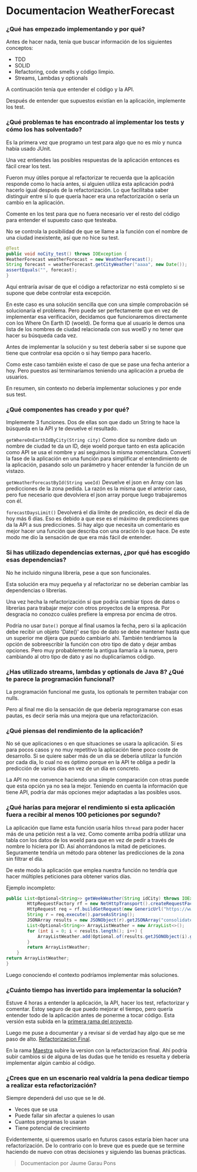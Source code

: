 # Documentacion **WeatherForecast**

### ¿Qué has empezado implementando y por qué?

Antes de hacer nada, tenía que buscar información de los siguientes conceptos: 
 * TDD
 * SOLID
 * Refactoring, code smells y código limpio.
 * Streams, Lambdas y optionals

A continuación tenía que entender el código y la API.

Después de entender que supuestos existían en la aplicación, implemente los test.
 
### ¿Qué problemas te has encontrado al implementar los tests y cómo los has solventado?

Es la primera vez que programo un test para algo que no es mío y nunca había usado JUnit.

Una vez entiendes las posibles respuestas de la aplicación entonces es fácil crear los test.

Fueron muy útiles porque al refactorizar te recuerda que la aplicación responde como lo hacía antes,
si alguien utiliza esta aplicación podrá hacerlo igual después de la refactorización.
Lo que facilitaba saber distinguir entre sí lo que quería hacer era una refactorización o sería un cambio en la aplicación.

Comente en los test para que no fuera necesario ver el resto del código para entender el supuesto caso que testeaba.

No se controla la posibilidad de que se llame a la función con el nombre de una ciudad inexistente, así que no hice su test.

```java
@Test
public void noCity_test() throws IOException {
WeatherForecast weatherForecast = new WeatherForecast();
String forecast = weatherForecast.getCityWeather("aaaa", new Date());
assertEquals("", forecast);
}
```

Aquí entraría avisar de que el código a refactorizar no está completo si se supone que debe controlar esta excepción.

En este caso es una solución sencilla que con una simple comprobación sé solucionaría el problema.
Pero puede ser perfectamente que en vez de implementar esa verificación,
decidamos que funcionaremos directamente con los Where On Earth ID (woeId).
De forma que al usuario le demos una lista de los nombres de ciudad relacionada con sus woeID y no tener que hacer su búsqueda cada vez.

Antes de implementar la solución y su test debería saber si se supone que tiene que controlar esa opción o si hay tiempo para hacerlo.

Como este caso también existe el caso de que se pase una fecha anterior a hoy.
Pero puestos así terminaríamos teniendo una aplicación a prueba de usuarios.

En resumen, sin contexto no debería implementar soluciones y por ende sus test.

### ¿Qué componentes has creado y por qué?

Implemente 3 funciones.
Dos de ellas son que dado un String te hace la búsqueda en la API y te devuelve el resultado.

`getWhereOnEarthIdByCity(String city)`
Como dice su nombre dado un nombre de ciudad te da un ID, deje woeId porque tanto en esta aplicación como API se usa el nombre y así seguimos la misma nomenclatura.
Convertí la fase de la aplicación en una función para simplificar el entendimiento de la aplicación, pasando solo un parámetro y hacer entender la función de un vistazo.

`getWeatherForecastById(String woeId)`
Devuelve el json en Array con las predicciones de la zona pedida.
La razón es la misma que el anterior caso,
pero fue necesario que devolviera el json array porque luego trabajaremos con él.

`forecastDaysLimit()`
Devolverá el día límite de predicción, es decir el día de hoy más 6 días.
Eso es debido a que ese es el máximo de predicciones que da la API a sus predicciones.
Si hay algo que necesita un comentario es mejor hacer una función que describa con una oración lo que hace.
De este modo me dio la sensación de que era más fácil de entender.

### Si has utilizado dependencias externas, ¿por qué has escogido esas dependencias?

No he incluido ninguna librería, pese a que son funcionales.

Esta solución era muy pequeña y al refactorizar no se deberían cambiar las dependencias o librerías.

Una vez hecha la refactorización sí que podría cambiar tipos de datos o librerías para trabajar mejor con otros proyectos de la empresa.
Por desgracia no conozco cuáles prefiere la empresa por encima de otros.

Podría no usar `Date()` porque al final usamos la fecha,
pero si la aplicación debe recibir un objeto 'Date()' ese tipo de dato se debe mantener hasta que un superior me dijera que puedo cambiarlo ahí.
También tendríamos la opción de sobreescribir la función con otro tipo de dato y dejar ambas opciones.
Pero muy probablemente la antigua llamaría a la nueva, pero cambiando al otro tipo de dato y así no duplicaríamos código.

### ¿Has utilizado  streams, lambdas y optionals de Java 8? ¿Qué te parece la programación funcional?

La programación funcional me gusta, los optionals te permiten trabajar con nulls.

Pero al final me dio la sensación de que debería reprogramarse con esas pautas,
es decir sería más una mejora que una refactorización.

### ¿Qué piensas del rendimiento de la aplicación? 

No sé que aplicaciones o en que situaciones se usara la aplicación.
Sí es para pocos casos y no muy repetitivo la aplicación tiene poco coste de desarrollo.
Si se quiere saber más de un día se debería utilizar la función por cada día,
lo cual no es óptimo porque en la API te obliga a pedir la predicción de varios días en vez de un día en concreto.

La API no me convence haciendo una simple comparación con otras puede que esta opción ya no sea la mejor.
Teniendo en cuenta la información que tiene API, podría dar más opciones mejor adaptadas a las posibles usos.

### ¿Qué harías para mejorar el rendimiento si esta aplicación fuera a recibir al menos 100 peticiones por segundo?

La aplicación que llame esta función usaría hilos `thread` para poder hacer más de una petición rest a la vez.
Como comente arriba podría utilizar una tabla con los datos de los woeId para que en vez de pedir a través de nombre lo hiciera por ID.
Así ahorrándonos la mitad de peticiones.
Seguramente tendría un método para obtener las predicciones de la zona sin filtrar el día.

De este modo la aplicación que emplea nuestra función no tendría que hacer múltiples peticiones para obtener varios días.

Ejemplo incompleto:

```java
public List<Optional<String>> getWeekWeather(String idCity) throws IOException {
        HttpRequestFactory rf = new NetHttpTransport().createRequestFactory();
        HttpRequest req = rf.buildGetRequest(new GenericUrl("https://www.metaweather.com/api/location/" + idCity));
        String r = req.execute().parseAsString();
        JSONArray results = new JSONObject(r).getJSONArray("consolidated_weather");
        List<Optional<String>> ArrayListWeather = new ArrayList<>();
        for (int i = 0; i < results.length(); i++) {
            ArrayListWeather.add(Optional.of(results.getJSONObject(i).get("weather_state_name").toString()));
        }
        return ArrayListWeather;
    }
return ArrayListWeather;
}
```

Luego conociendo el contexto podríamos implementar más soluciones.

### ¿Cuánto tiempo has invertido para implementar la solución? 

Estuve 4 horas a entender la aplicación, la API, hacer los test, refactorizar y comentar.
Estoy seguro de que puedo mejorar el tiempo, pero quería entender todo de la aplicación antes de ponerme a tocar código.
Esta versión esta subida en la [primera rama del proyecto](https://github.com/Draudemuaj94/weather/tree/PrimeraRefactorizacion).

Luego me puse a documentar y a revisar si de verdad hay algo que se me paso de alto.
[Refactorizacion Final](https://github.com/Draudemuaj94/weather/tree/RefactorizadoFinal).

En la rama [Maestra](https://github.com/Draudemuaj94/weather) subire la version con la refactorizacion final.
Ahí podría subir cambios si de alguna de las dudas que he tenido es resuelta y debería implementar algún cambio al código.

### ¿Crees que en un escenario real valdría la pena dedicar tiempo a realizar esta refactorización?

Siempre dependerá del uso que se le dé.
 * Veces que se usa
 * Puede fallar sin afectar a quienes lo usan
 * Cuantos programas lo usaran
 * Tiene potencial de crecimiento

Evidentemente, si queremos usarlo en futuros casos estaría bien hacer una refactorización.
De lo contrario con lo breve que es puede que se termine haciendo de nuevo con otras decisiones y siguiendo las buenas prácticas.

>Documentacion por Jaume Garau Pons
